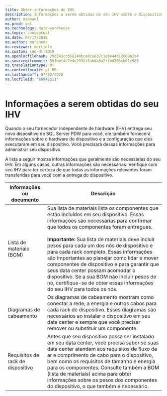 ```yaml
---
title: Obter informações do IHV
description: Informações a serem obtidas do seu IHV sobre o dispositivo de sistema de plataforma de análise.
author: mzaman1
ms.prod: sql
ms.technology: data-warehouse
ms.topic: conceptual
ms.date: 04/17/2018
ms.author: murshedz
ms.reviewer: martinle
ms.custom: seo-dt-2019
ms.openlocfilehash: 29d243ccb58240bce0ce637c1e9e44b12009a2a4
ms.sourcegitcommit: 591bbf4c7e4e2092f8abda6a2ffed263cb61c585
ms.translationtype: MT
ms.contentlocale: pt-BR
ms.lasthandoff: 07/22/2020
ms.locfileid: "86942511"
---
```

# <a name="information-to-obtain-from-your-ihv"></a>Informações a serem obtidas do seu IHV
Quando o seu fornecedor independente de hardware (IHV) entrega seu novo dispositivo de SQL Server PDW para você, ele também fornecerá informações sobre o hardware do dispositivo e a configuração que eles executaram em seu dispositivo. Você precisará dessas informações para administrar seu dispositivo.  
  
A lista a seguir mostra informações que geralmente são necessárias do seu IHV. Em alguns casos, outras informações são necessárias. Verifique com seu IHV para ter certeza de que todas as informações relevantes foram transferidas para você com a entrega do dispositivo.  
  
|Informações ou documento|Descrição|
|-|-|
|Lista de materiais (BOM)|Sua lista de materiais lista os componentes que estão incluídos em seu dispositivo. Essas informações são necessárias para confirmar que todos os componentes foram entregues.<br /><br />**Importante:** Sua lista de materiais deve incluir pesos para cada um dos nós de dispositivo e para cada rack completo. Essas informações são importantes ao planejar como lidar e mover componentes de dispositivo e para garantir que seus data center possam acomodar o dispositivo. Se a sua BOM não incluir pesos de nó, certifique-se de obter essas informações do seu IHV para todos os nós.|  
|Diagramas de cabeamento|Os diagramas de cabeamento mostram como conectar a rede, a energia e outros cabos para cada rack de dispositivo. Esses diagramas são necessários ao instalar o dispositivo em seu data center e sempre que você precisar remover ou substituir um componente.|  
|Requisitos de rack de dispositivo|Antes que seu dispositivo possa ser instalado em seu data center, você precisa saber se suas data center atendem aos requisitos de fluxo de ar e comprimento de cabo para o dispositivo, bem como os requisitos de tamanho e energia para os componentes. Consulte também a BOM (lista de materiais) acima para obter informações sobre os pesos dos componentes do dispositivo, o que também é necessário.|  
  
